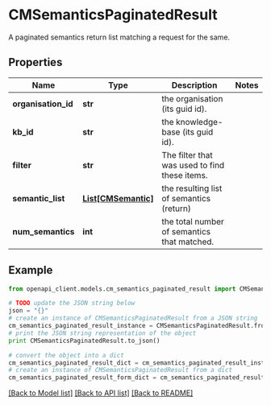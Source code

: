 # CMSemanticsPaginatedResult

A paginated semantics return list matching a request for the same.

## Properties
Name | Type | Description | Notes
------------ | ------------- | ------------- | -------------
**organisation_id** | **str** | the organisation (its guid id). | 
**kb_id** | **str** | the knowledge-base (its guid id). | 
**filter** | **str** | The filter that was used to find these items. | 
**semantic_list** | [**List[CMSemantic]**](CMSemantic.md) | the resulting list of semantics (return) | 
**num_semantics** | **int** | the total number of semantics that matched. | 

## Example

```python
from openapi_client.models.cm_semantics_paginated_result import CMSemanticsPaginatedResult

# TODO update the JSON string below
json = "{}"
# create an instance of CMSemanticsPaginatedResult from a JSON string
cm_semantics_paginated_result_instance = CMSemanticsPaginatedResult.from_json(json)
# print the JSON string representation of the object
print CMSemanticsPaginatedResult.to_json()

# convert the object into a dict
cm_semantics_paginated_result_dict = cm_semantics_paginated_result_instance.to_dict()
# create an instance of CMSemanticsPaginatedResult from a dict
cm_semantics_paginated_result_form_dict = cm_semantics_paginated_result.from_dict(cm_semantics_paginated_result_dict)
```
[[Back to Model list]](../README.md#documentation-for-models) [[Back to API list]](../README.md#documentation-for-api-endpoints) [[Back to README]](../README.md)


